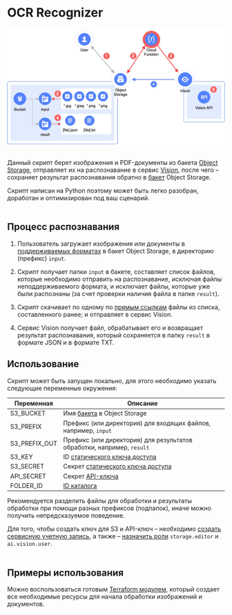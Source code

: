 # OCR Recognizer 

<img src="img/diag-1.jpg" width="600px" alt="Процесс распознавания длинных аудио файлов" />
<br><br>

Данный скрипт берет изображения и PDF-документы из бакета [Object Storage](https://cloud.yandex.ru/services/storage), отправляет их на распознавание в сервис [Vision](https://cloud.yandex.ru/services/vision), после чего – сохраняет результат распознавания обратно в [бакет](https://cloud.yandex.ru/docs/storage/concepts/bucket) Object Storage.

Скрипт написан на Python поэтому может быть легко разобран, доработан и оптимизирован под ваш сценарий.
<br><br>

## Процесс распознавания

1. Пользователь загружает изображения или документы в [поддерживаемых форматах](https://cloud.yandex.ru/docs/vision/concepts/ocr/#image-requirements) в бакет Object Storage, в директорию (префикс) `input`. 

2. Скрипт получает папки `input` в бакете, составляет список файлов, которые необходимо отправить на распознавание, исключая файлы неподдерживаемого формата, и исключает файлы, которые уже были распознаны (за счет проверки наличия файла в папке `result`). 

3. Скрипт скачивает по одному по [прямым ссылкам](https://cloud.yandex.ru/docs/storage/concepts/pre-signed-urls) файлы из списка, составленного ранее; и отправляет в сервис Vision.

4. Сервис Vision получает файл, обрабатывает его и возвращает результат распознавания, который сохраняется в папку `result` в формате JSON и в формате TXT.

## Использование

Скрипт может быть запущен локально, для этого необходимо указать следующие переменные окружения:

| Переменная        | Описание 
| -------------     | ------------- 
| S3_BUCKET         | Имя [бакета](https://cloud.yandex.ru/docs/storage/concepts/bucket) в Object Storage
| S3_PREFIX         | Префикс (или директория) для входящих файлов, например, `input`
| S3_PREFIX_OUT     | Префикс (или директория) для результатов обработки, например, `result`
| S3_KEY            | ID [статического ключа доступа](https://cloud.yandex.ru/docs/iam/operations/sa/create-access-key)
| S3_SECRET         | Секрет [статического ключа доступа](https://cloud.yandex.ru/docs/iam/operations/sa/create-access-key)
| API_SECRET        | Секрет [API-ключа](https://cloud.yandex.ru/docs/iam/operations/api-key/create)
| FOLDER_ID         | [ID каталога](https://cloud.yandex.ru/docs/resource-manager/operations/folder/get-id)

Рекомендуется разделить файлы для обработки и результаты обработки при помощи разных префиксов (подпапок), иначе можно получить непредсказуемое поведение.

Для того, чтобы создать ключ для S3 и API-ключ – необходимо [создать сервисную учетную запись](https://cloud.yandex.ru/docs/iam/operations/sa/create), а также – [назначить роли](https://cloud.yandex.ru/docs/iam/operations/sa/assign-role-for-sa) `storage.editor` и `ai.vision.user`.
<br><br>

## Примеры использования

Можно воспользоваться готовым [Terraform модулем](examples/ocr-function), который создает все необходимые ресурсы для начала обработки изображений и документов.